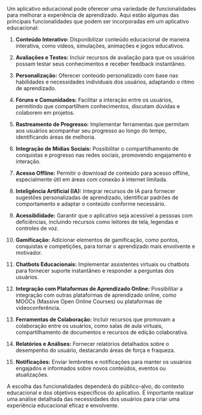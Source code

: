 Um aplicativo educacional pode oferecer uma variedade de funcionalidades para melhorar a experiência de aprendizado. Aqui estão algumas das principais funcionalidades que podem ser incorporadas em um aplicativo educacional:

1. **Conteúdo Interativo:** Disponibilizar conteúdo educacional de maneira interativa, como vídeos, simulações, animações e jogos educativos.

2. **Avaliações e Testes:** Incluir recursos de avaliação para que os usuários possam testar seus conhecimentos e receber feedback instantâneo.

3. **Personalização:** Oferecer conteúdo personalizado com base nas habilidades e necessidades individuais dos usuários, adaptando o ritmo de aprendizado.

4. **Fóruns e Comunidades:** Facilitar a interação entre os usuários, permitindo que compartilhem conhecimentos, discutam dúvidas e colaborem em projetos.

5. **Rastreamento de Progresso:** Implementar ferramentas que permitam aos usuários acompanhar seu progresso ao longo do tempo, identificando áreas de melhoria.

6. **Integração de Mídias Sociais:** Possibilitar o compartilhamento de conquistas e progresso nas redes sociais, promovendo engajamento e interação.

7. **Acesso Offline:** Permitir o download de conteúdo para acesso offline, especialmente útil em áreas com conexão à internet limitada.

8. **Inteligência Artificial (IA):** Integrar recursos de IA para fornecer sugestões personalizadas de aprendizado, identificar padrões de comportamento e adaptar o conteúdo conforme necessário.

9. **Acessibilidade:** Garantir que o aplicativo seja acessível a pessoas com deficiências, incluindo recursos como leitores de tela, legendas e controles de voz.

10. **Gamificação:** Adicionar elementos de gamificação, como pontos, conquistas e competições, para tornar o aprendizado mais envolvente e motivador.

11. **Chatbots Educacionais:** Implementar assistentes virtuais ou chatbots para fornecer suporte instantâneo e responder a perguntas dos usuários.

12. **Integração com Plataformas de Aprendizado Online:** Possibilitar a integração com outras plataformas de aprendizado online, como MOOCs (Massive Open Online Courses) ou plataformas de videoconferência.

13. **Ferramentas de Colaboração:** Incluir recursos que promovam a colaboração entre os usuários, como salas de aula virtuais, compartilhamento de documentos e recursos de edição colaborativa.

14. **Relatórios e Análises:** Fornecer relatórios detalhados sobre o desempenho do usuário, destacando áreas de força e fraqueza.

15. **Notificações:** Enviar lembretes e notificações para manter os usuários engajados e informados sobre novos conteúdos, eventos ou atualizações.

A escolha das funcionalidades dependerá do público-alvo, do contexto educacional e dos objetivos específicos do aplicativo. É importante realizar uma análise detalhada das necessidades dos usuários para criar uma experiência educacional eficaz e envolvente.
